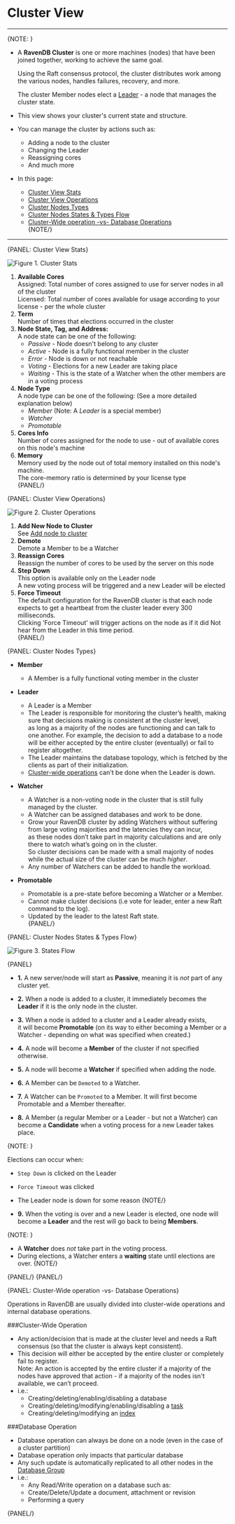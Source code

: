 ﻿# Cluster View
---

{NOTE: }

* A **RavenDB Cluster** is one or more machines (nodes) that have been joined together, 
  working to achieve the same goal.  

  Using the Raft consensus protocol, the cluster distributes work among the various nodes, handles failures, recovery, and more.  

  The cluster Member nodes elect a [Leader](../../server/cluster/cluster-view#cluster-nodes-types) - a node that manages the cluster state.  

* This view shows your cluster's current state and structure.  

* You can manage the cluster by actions such as:  

  * Adding a node to the cluster  
  * Changing the Leader  
  * Reassigning cores  
  * And much more  

* In this page:  
  * [Cluster View Stats](../../server/cluster/cluster-view#cluster-view-stats)  
  * [Cluster View Operations](../../server/cluster/cluster-view#cluster-view-operations)  
  * [Cluster Nodes Types](../../server/cluster/cluster-view#cluster-nodes-types)  
  * [Cluster Nodes States & Types Flow](../../server/cluster/cluster-view#cluster-nodes-states-&-types-flow)  
  * [Cluster-Wide operation -vs- Database Operations](../../server/cluster/cluster-view#cluster-wide-operation--vs--database-operations)  
{NOTE/}

---

{PANEL: Cluster View Stats}

![Figure 1. Cluster Stats](images/cluster-view-1.png "Cluster Stats")

1. **Available Cores**  
   Assigned: Total number of cores assigned to use for server nodes in all of the cluster  
   Licensed: Total number of cores available for usage according to your license - per the whole cluster  
2. **Term**  
   Number of times that elections occurred in the cluster
3. **Node State, Tag, and Address:**  
   A node state can be one of the following:  
   * _Passive_ - Node doesn't belong to any cluster  
   * _Active_ - Node is a fully functional member in the cluster  
   * _Error_ - Node is down or not reachable  
   * _Voting_ - Elections for a new Leader are taking place  
   * _Waiting_ -  This is the state of a Watcher when the other members are in a voting process  
4. **Node Type**  
   A node type can be one of the following:  (See a more detailed explanation below)  
   * _Member_ (Note: A _Leader_ is a special member)  
   * _Watcher_  
   * _Promotable_  
5. **Cores Info**  
   Number of cores assigned for the node to use - out of available cores on this node's machine  
6. **Memory**  
    Memory used by the node out of total memory installed on this node's machine.  
    The core-memory ratio is determined by your license type  
{PANEL/}

{PANEL: Cluster View Operations}

![Figure 2. Cluster Operations](images/cluster-view-2.png "Cluster Operations")

1. **Add New Node to Cluster**  
   See [Add node to cluster](add-node-to-cluster)
2. **Demote**  
   Demote a Member to be a Watcher  
3. **Reassign Cores**  
   Reassign the number of cores to be used by the server on this node  
4. **Step Down**  
   This option is available only on the Leader node  
   A new voting process will be triggered and a new Leader will be elected  
5. **Force Timeout**  
   The default configuration for the RavenDB cluster is that each node expects to get a heartbeat from the cluster leader every 300 milliseconds.  
   Clicking 'Force Timeout' will trigger actions on the node as if it did Not hear from the Leader in this time period.  
{PANEL/}

{PANEL: Cluster Nodes Types}

* **Member**
  * A Member is a fully functional voting member in the cluster  

* **Leader**
  * A Leader is a Member
  * The Leader is responsible for monitoring the cluster’s health, making sure that decisions making is consistent at the cluster level,  
    as long as a majority of the nodes are functioning and can talk to one another. 
    For example, the decision to add a database to a node will be either accepted by the entire cluster (eventually) or fail to register altogether.  
  * The Leader maintains the database topology, which is fetched by the clients as part of their initialization.  
  * [Cluster-wide operations](cluster-view#cluster-wide-operation--vs--database-operations) can't be done when the Leader is down.  

* **Watcher**
  * A Watcher is a non-voting node in the cluster that is still fully managed by the cluster.  
  * A Watcher can be assigned databases and work to be done.  
  * Grow your RavenDB cluster by adding Watchers without suffering from large voting majorities and the latencies they can incur,  
    as these nodes don’t take part in majority calculations and are only there to watch what’s going on in the cluster.  
    So cluster decisions can be made with a small majority of nodes while the actual size of the cluster can be much _higher_.  
  * Any number of Watchers can be added to handle the workload.  

* **Promotable**  
  * Promotable is a pre-state before becoming a Watcher or a Member.  
  * Cannot make cluster decisions (i.e vote for leader, enter a new Raft command to the log).  
  * Updated by the leader to the latest Raft state.  
{PANEL/}

{PANEL: Cluster Nodes States & Types Flow}

![Figure 3. States Flow](images/cluster-states.png "States Flow")

{PANEL}

* **1.** A new server/node will start as **Passive**, meaning it is _not_ part of any cluster yet.  

* **2.** When a node is added to a cluster, it immediately becomes the **Leader** if it is the only node in the cluster.  

* **3.** When a node is added to a cluster and a Leader already exists,  
         it will become **Promotable** (on its way to either becoming a Member or a Watcher - depending on what was specified when created.)  

* **4.** A node will become a **Member** of the cluster if not specified otherwise.  

* **5.** A node will become a **Watcher** if specified when adding the node.  

* **6.** A Member can be `Demoted` to a Watcher.  

* **7.** A Watcher can be `Promoted` to a Member. It will first become Promotable and a Member thereafter.  

* **8.** A Member (a regular Member or a Leader - but not a Watcher) can become a **Candidate** when a voting process for a new Leader takes place.  

{NOTE: }

Elections can occur when:

* `Step Down` is clicked on the Leader
* `Force Timeout` was clicked
* The Leader node is down for some reason
{NOTE/}

* **9.** When the voting is over and a new Leader is elected, one node will become a **Leader** and the rest will go back to being **Members**.  

{NOTE: }

* A **Watcher**  does _not_ take part in the voting process.  
* During elections, a Watcher enters a **waiting** state until elections are over.
{NOTE/}

{PANEL/}
{PANEL/}

{PANEL: Cluster-Wide operation -vs- Database Operations}

Operations in RavenDB are usually divided into cluster-wide operations and internal database operations.  

###Cluster-Wide Operation

* Any action/decision that is made at the cluster level and needs a Raft consensus (so that the cluster is always kept consistent).  
* This decision will either be accepted by the entire cluster or completely fail to register.  
  Note: An action is accepted by the entire cluster if a majority of the nodes have approved that action - if a majority of the nodes isn't available, we can’t proceed.  
* i.e.:  
  * Creating/deleting/enabling/disabling a database  
  * Creating/deleting/modifying/enabling/disabling a [task](../../../todo-update-me-later)  
  * Creating/deleting/modifying an [index](../../../todo-update-me-later)  

###Database Operation

* Database operation can always be done on a node (even in the case of a cluster partition)  
* Database operation only impacts that particular database  
* Any such update is automatically replicated to all other nodes in the [Database Group](../../../studio/database/settings/manage-database-group)  
* i.e.:  
  * Any Read/Write operation on a database such as:  
  * Create/Delete/Update a document, attachment or revision  
  * Performing a query  

{PANEL/}
